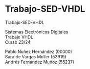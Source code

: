 # Trabajo-SED-VHDL

Trabajo-SED-VHDL

Sistemas Electrónicos Digitales <br>
Trabajo VHDL <br>
Curso 23/24 <br>

Pablo Nuñez Hernández (00000) <br>
Sara de Vargas Muller (53919) <br>
Andrés Fernández Muñoz (55237) <br>

